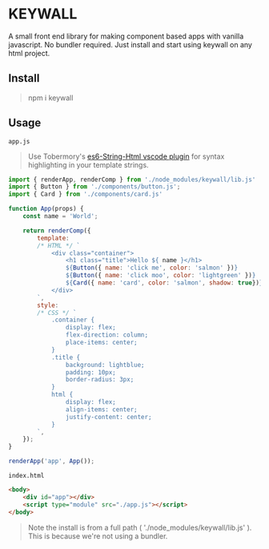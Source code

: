 # KEYWALL

A small front end library for making component based apps with vanilla javascript. No bundler required. Just install and start using keywall on any html project.

## Install

> npm i keywall

## Usage

`app.js`

>Use Tobermory's [es6-String-Html vscode plugin](https://marketplace.visualstudio.com/items?itemName=Tobermory.es6-string-html)  for syntax highlighting in your template strings.

```js
import { renderApp, renderComp } from './node_modules/keywall/lib.js'
import { Button } from './components/button.js';
import { Card } from './components/card.js'

function App(props) {
    const name = 'World';

    return renderComp({
        template: 
        /* HTML */ `
            <div class="container">
                <h1 class="title">Hello ${ name }</h1>
                ${Button({ name: 'click me', color: 'salmon' })}
                ${Button({ name: 'click moo', color: 'lightgreen' })}
                ${Card({ name: 'card', color: 'salmon', shadow: true})}
            </div>
        `,
        style: 
        /* CSS */ `
            .container {
                display: flex;
                flex-direction: column;
                place-items: center;
            }
            .title {
                background: lightblue;
                padding: 10px;
                border-radius: 3px;
            }
            html {
                display: flex;
                align-items: center;
                justify-content: center;
            }
        `,
    });
}

renderApp('app', App());
```

`index.html`

```html
<body>
    <div id="app"></div>
    <script type="module" src="./app.js"></script>
</body>
```

> Note the install is from a full path ( './node_modules/keywall/lib.js' ). This is because we're not using a bundler.
> 